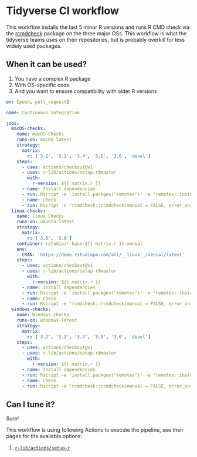 # Tidyverse CI workflow

This workflow installs the last 5 minor R versions
and runs R CMD check via the [rcmdcheck](https://github.com/r-lib/rcmdcheck)
package on the three major OSs. This workflow is what the tidyverse teams uses
on their repositories, but is probably overkill for less widely used packages.

## When it can be used?

1. You have a complex R package
2. With OS-specific code
2. And you want to ensure compatibility with older R versions

```yaml
on: [push, pull_request]

name: Continuous integration

jobs:
  macOS-checks:
    name: macOS Checks
    runs-on: macOS-latest
    strategy:
      matrix:
        r: ['3.2', '3.3', '3.4', '3.5', '3.6', 'devel']
    steps:
      - uses: actions/checkout@v1
      - uses: r-lib/actions/setup-r@master
        with:
          r-version: ${{ matrix.r }}
      - name: Install dependencies
      - run: Rscript -e 'install.packges("remotes")' -e 'remotes::install_deps(dependencies = TRUE)'
      - name: Check
      - run: Rscript -e "rcmdcheck::rcmdcheck(manual = FALSE, error_on='error')"
  linux-checks:
    name: linux Checks
    runs-on: ubuntu-latest
    strategy:
      matrix:
        r: ['3.5', '3.6']
    container: rstudio/r-base:${{ matrix.r }}-xenial
    env:
      CRAN: 'https://demo.rstudiopm.com/all/__linux__/xenial/latest'
    steps:
      - uses: actions/checkout@v1
      - uses: r-lib/actions/setup-r@master
        with:
          r-version: ${{ matrix.r }}
      - name: Install dependencies
      - run: Rscript -e 'install.packges("remotes")' -e 'remotes::install_deps(dependencies = TRUE)'
      - name: Check
      - run: Rscript -e "rcmdcheck::rcmdcheck(manual = FALSE, error_on='error')"
  windows-checks:
    name: Windows Checks
    runs-on: windows-latest
    strategy:
      matrix:
        r: ['3.2', '3.3', '3.4', '3.5', '3.6', 'devel']
    steps:
      - uses: actions/checkout@v1
      - uses: r-lib/actions/setup-r@master
        with:
          r-version: ${{ matrix.r }}
      - name: Install dependencies
      - run: Rscript -e 'install.packges("remotes")' -e 'remotes::install_deps(dependencies = TRUE)'
      - name: Check
      - run: Rscript -e "rcmdcheck::rcmdcheck(manual = FALSE, error_on='error')"
```

## Can I tune it?

Sure!

This workflow is using following Actions to execute the pipeline,
see their pages for the available options:

1. [`r-lib/actions/setup-r`](https://github.com/r-lib/actions/setup-r)
